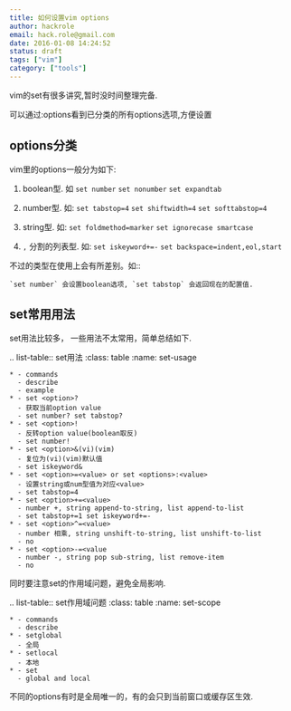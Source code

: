 ```yaml
---
title: 如何设置vim options
author: hackrole
email: hack.role@gmail.com
date: 2016-01-08 14:24:52
status: draft
tags: ["vim"]
category: ["tools"]
---
```





vim的set有很多讲究,暂时没时间整理完备.

可以通过:options看到已分类的所有options选项,方便设置

options分类
-----------

vim里的options一般分为如下:

1) boolean型. 如 `set number` `set nonumber` `set expandtab`

2) number型. 如: `set tabstop=4` `set shiftwidth=4` `set softtabstop=4`

3) string型. 如: `set foldmethod=marker` `set ignorecase smartcase`

4) `,` 分割的列表型. 如: `set iskeyword+=-` `set backspace=indent,eol,start`

不过的类型在使用上会有所差别。如::

    `set number` 会设置boolean选项, `set tabstop` 会返回现在的配置值.

set常用用法
-----------

set用法比较多， 一些用法不太常用，简单总结如下. 

.. list-table:: set用法
    :class: table
    :name: set-usage

    * - commands
      - describe
      - example
    * - set <option>?
      - 获取当前option value
      - set number? set tabstop?
    * - set <option>!
      - 反转option value(boolean取反)
      - set number!
    * - set <option>&(vi)(vim)
      - 复位为(vi)(vim)默认值
      - set iskeyword&
    * - set <option>=<value> or set <options>:<value>
      - 设置string或num型值为对应<value>
      - set tabstop=4
    * - set <option>+=<value>
      - number +, string append-to-string, list append-to-list
      - set tabstop+=1 set iskeyword+=-
    * - set <option>^=<value>
      - number 相乘, string unshift-to-string, list unshift-to-list
      - no
    * - set <option>-=<value
      - number -, string pop sub-string, list remove-item
      - no


同时要注意set的作用域问题，避免全局影响.

.. list-table:: set作用域问题
    :class: table
    :name: set-scope

    * - commands
      - describe
    * - setglobal
      - 全局
    * - setlocal
      - 本地
    * - set
      - global and local

不同的options有时是全局唯一的，有的会只到当前窗口或缓存区生效.
